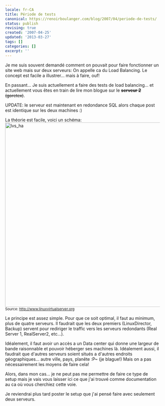 ```yaml
---
locale: fr-CA
title: Période de tests
canonical: https://renoirboulanger.com/blog/2007/04/periode-de-tests/
status: publish
revising: true
created: '2007-04-25'
updated: '2013-03-27'
tags: []
categories: []
excerpt: ''
---
```


Je me suis souvent demandé comment on pouvait pour faire fonctionner un site web mais sur deux serveurs: On appelle ca du Load Balancing. Le concept est facile a illustrer... mais à  faire, ouf!

En passant... Je suis actuellement a faire des tests de load balancing... et actuellement vous êtes en train de lire mon blogue sur le <span style="text-decoration: line-through;"><strong>serveur 2</strong> (goretex)</span>.

UPDATE: le serveur est maintenant en redondance SQL alors chaque post est identique sur les deux machines :)

<!--more-->

La théorie est facile, voici un schéma:<a href="https://renoirboulanger.com/wp-content/uploads/2007/04/lvs_ha.jpg"><img class="aligncenter size-full wp-image-1163" title="lvs_ha" src="https://renoirboulanger.com/wp-content/uploads/2007/04/lvs_ha.jpg" alt="lvs_ha" width="531" height="599" style="border:none !important" /></a>
<small>Source:  <a title="Linux virtual server tutorial" href="http://www.linuxvirtualserver.org/">http://www.linuxvirtualserver.org</a></small>

Le principe est assez simple. Pour que ce soit optimal, il faut au minimum, plus de quatre serveurs. Il faudrait que les deux premiers (LinuxDirector, Backup) servent pour rediriger le traffic vers les serveurs redondants (Real Server 1, RealServer2, etc...).

Idéalement, il faut avoir un accès a un Data center qui donne une largeur de bande raisonnable et pouvoir héberger ses machines là. Idéalement aussi, il faudrait que d'autres serveurs soient situés a d'autres endroits géographiques... autre ville, pays, planête :P~ (je blague!) Mais on a pas nécessairement les moyens de faire cela!

Alors, dans mon cas... je ne peut pas me permettre de faire ce type de setup mais je vais vous laisser ici ce que j'ai trouvé comme documentation au ca où vous cherchiez cette voie.

Je reviendrai plus tard poster le setup que j'ai pensé faire avec seulement deux serveurs.

